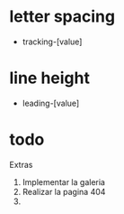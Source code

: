 # letter spacing

- tracking-[value]

# line height

- leading-[value]

# todo


Extras
1. Implementar la galeria
2. Realizar la pagina 404
3. 